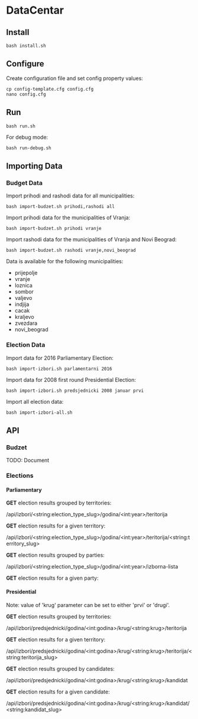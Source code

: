 # DataCentar

## Install

`bash install.sh`

## Configure
Create configuration file and set config property values:

```
cp config-template.cfg config.cfg
nano config.cfg
```

## Run
`bash run.sh`

For debug mode:

`bash run-debug.sh`

## Importing Data
### Budget Data

Import prihodi and rashodi data for all municipalities:

`bash import-budzet.sh prihodi,rashodi all`

Import prihodi data for the municipalities of Vranja:

`bash import-budzet.sh prihodi vranje`

Import rashodi data for the municipalities of Vranja and Novi Beograd:

`bash import-budzet.sh rashodi vranje,novi_beograd`

Data is available for the following municipalities:

- prijepolje
- vranje
- loznica
- sombor
- valjevo
- indjija
- cacak
- kraljevo
- zvezdara
- novi_beograd

### Election Data

Import data for 2016 Parliamentary Election:

`bash import-izbori.sh parlamentarni 2016`

Import data for 2008 first round Presidential Election:

`bash import-izbori.sh predsjednicki 2008 januar prvi`

Import all election data:

`bash import-izbori-all.sh`


## API
### Budzet
TODO: Document

### Elections
#### Parliamentary
**GET** election results grouped by territories:

/api/izbori/&lt;string:election_type_slug&gt;/godina/&lt;int:year&gt;/teritorija

**GET** election results for a given territory:

/api/izbori/&lt;string:election_type_slug&gt;/godina/&lt;int:year&gt;/teritorija/&lt;string:territory_slug&gt;

**GET** election results grouped by parties:

/api/izbori/&lt;string:election_type_slug&gt;/godina/&lt;int:year&gt;/izborna-lista

**GET** election results for a given party:

#### Presidential
Note: value of 'krug' parameter can be set to either 'prvi' or 'drugi'.

**GET** election results grouped by territories:

/api/izbori/predsjednicki/godina/&lt;int:godina&gt;/krug/&lt;string:krug&gt;/teritorija

**GET** election results for a given territory:

/api/izbori/predsjednicki/godina/&lt;int:godina&gt;/krug/&lt;string:krug&gt;/teritorija/&lt;string:teritorija_slug&gt;

**GET** election results grouped by candidates:

/api/izbori/predsjednicki/godina/&lt;int:godina&gt;/krug/&lt;string:krug&gt;/kandidat

**GET** election results for a given candidate:

/api/izbori/predsjednicki/godina/&lt;int:godina&gt;/krug/&lt;string:krug&gt;/kandidat/&lt;string:kandidat_slug&gt;
